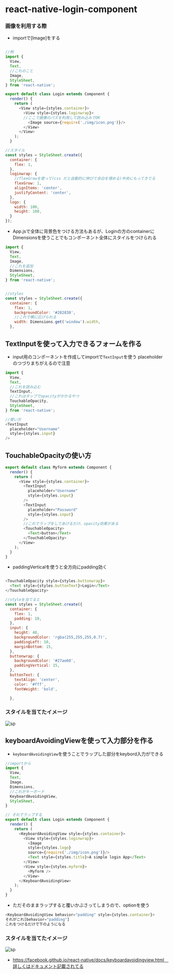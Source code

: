 # react-native-login-component
### 画像を利用する際
- importで[Image]をする
```js

//例
import {
  View,
  Text,
  //これのこと
  Image,
  StyleSheet,
} from 'react-native';

export default class Login extends Component {
  render() {
    return (
      <View style={styles.container}>
        <View style={styles.loginwrap}>
        //ここで画像のパスを利用して読み込みでOK
          <Image source={require('./img/icon.png')}/>
        </View>
      </View>
    );
  }
```

```js
//スタイル
const styles = StyleSheet.create({
  container: {
    flex: 1,
  },
  loginwrap: {
    //flexGrowを使って(css だと自動的に伸びて余白を埋める)中央にもってきてる
    flexGrow: 1,
    alignItems: 'center',
    justifyContent: 'center',
  },
  logo: {
    width: 100,
    height: 100,
  }
});
```

- App.jsで全体に背景色をつける方法もあるが、Loginの方のcontainerにDimensionsを使うことでもコンポーネント全体にスタイルをつけられる
```js
import {
  View,
  Text,
  Image,
  //これを追加
  Dimensions,
  StyleSheet,
} from 'react-native';


//styles
const styles = StyleSheet.create({
  container: {
    flex: 1,
    backgroundColor: '#282830',
    //これで横に広げられる
    width: Dimensions.get('window').width,
  },

```

## TextInputを使って入力できるフォームを作る
- input用のコンポーネントを作成してimportで`TextInput`を使う placeholderのつづりまちがえるので注意
```js
import {
  View,
  Text,
  //これを読み込む
  TextInput,
  //これはタップでopacityがかかるやつ
  TouchableOpacity,
  StyleSheet,
} from 'react-native';
```

```js
//使い方
<TextInput
  placeholder="Username"
  style={styles.input}
/>
```

## TouchableOpacityの使い方
```js
export default class Myform extends Component {
  render() {
    return (
      <View style={styles.container}>
        <TextInput
          placeholder="Username"
          style={styles.input}
        />
        <TextInput
          placeholder="Password"
          style={styles.input}
        />
        //これでラップをしてあげるだけ、opacity効果がある
        <TouchableOpacity>
          <Text>button</Text>
        </TouchableOpacity>
      </View>
    );
  }
}

```

- paddingVerticalを使うと全方向にpadding効く
```js

<TouchableOpacity style={styles.buttonwrap}>
  <Text style={styles.buttonText}>Login</Text>
</TouchableOpacity>

//styleを当てると
const styles = StyleSheet.create({
  container: {
    flex: 1,
    padding: 10,
  },
  input: {
    height: 40,
    backgroundColor: 'rgba(255,255,255,0.7)',
    paddingLeft: 10,
    marginBottom: 15,
  },
  buttonwrap: {
    backgroundColor: '#27ae60',
    paddingVertical: 15,
  },
  buttonText: {
    textAlign: 'center',
    color: '#fff',
    fontWeight: 'bold',

  },
```
### スタイルを当てたイメージ
![sp](siteImage/1.png)


## keyboardAvoidingViewを使って入力部分を作る
- `keyboardAvoidingView`を使うことでラップした部分をkeybord入力ができる
```js
//importから
import {
  View,
  Text,
  Image,
  Dimensions,
  //これがキーボード
  KeyboardAvoidingView,
  StyleSheet,
}

// それでラップする
export default class Login extends Component {
  render() {
    return (
      <KeyboardAvoidingView style={styles.container}>
        <View style={styles.loginwrap}>
          <Image
          style={styles.logo}
          source={require('./img/icon.png')}/>
          <Text style={styles.title}>A simple login App</Text>
        </View>
        <View style={styles.myform}>
          <Myform />
        </View>
      </KeyboardAvoidingView>
    );
  }
}
```
- ただそのままラップすると覆いかぶさってしまうので、optionを使う

```js
<KeyboardAvoidingView behavior="padding" style={styles.container}>
それがこれ[behavior="padding"]
これをつけるだけで下のようになる
```
### スタイルを当てたイメージ
![sp](siteImage/2.png)

- https://facebook.github.io/react-native/docs/keyboardavoidingview.html　詳しくはドキュメント記載されてる

